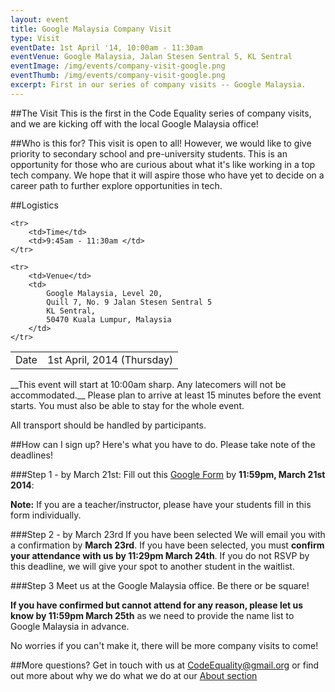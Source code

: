 ```yaml
---
layout: event
title: Google Malaysia Company Visit
type: Visit
eventDate: 1st April '14, 10:00am - 11:30am
eventVenue: Google Malaysia, Jalan Stesen Sentral 5, KL Sentral
eventImage: /img/events/company-visit-google.png
eventThumb: /img/events/company-visit-google.png
excerpt: First in our series of company visits -- Google Malaysia.
---
```


##The Visit
This is the first in the Code Equality series of company visits, and we are kicking off with the local Google Malaysia office! 

##Who is this for?
This visit is open to all! However, we would like to give priority to secondary school and pre-university students. This is an opportunity for those who are curious about what it's like working in a top tech company. We hope that it will aspire those who have yet to decide on a career path to further explore opportunities in tech.

##Logistics

<table class="ce-event-details-table">
	<tr>
		<td> Date  </td>
	 	<td> 1st April, 2014 (Thursday) </td>
	</tr>

	<tr>
		<td>Time</td>
		<td>9:45am - 11:30am </td>
	</tr>

	<tr>
		<td>Venue</td>
		<td> 
			Google Malaysia, Level 20,
			Quill 7, No. 9 Jalan Stesen Sentral 5
			KL Sentral,
			50470 Kuala Lumpur, Malaysia
		</td>
	</tr>
</table>
__This event will start at 10:00am sharp. Any latecomers will not be accommodated.__ Please plan to arrive at least 15 minutes before the event starts. You must also be able to stay for the whole event.

All transport should be handled by participants.

##How can I sign up?
Here's what you have to do. Please take note of the deadlines!

###Step 1 - by March 21st: 
Fill out this <a href="http://bit.ly/1dHbyzS" target="_blank">Google Form</a> by __11:59pm, March 21st 2014__: 

__Note:__ If you are a teacher/instructor, please have your students fill in this form individually.

###Step 2 - by March 23rd
If you have been selected We will email you with a confirmation by __March 23rd__. If you have been selected, you must __confirm your attendance with us by 11:29pm March 24th__. If you do not RSVP by this deadline, we will give your spot to another student in the waitlist.

###Step 3
Meet us at the Google Malaysia office. Be there or be square!

__If you have confirmed but cannot attend for any reason, please let us know by 11:59pm March 25th__ as we need to provide the name list to Google Malaysia in advance. 

No worries if you can't make it, there will be more company visits to come!


##More questions?
Get in touch with us at [CodeEquality@gmail.org](mailto:CodeEquality@gmail.org) or find out more about why we do what we do at our [About section](http://codeequality.org#about)

